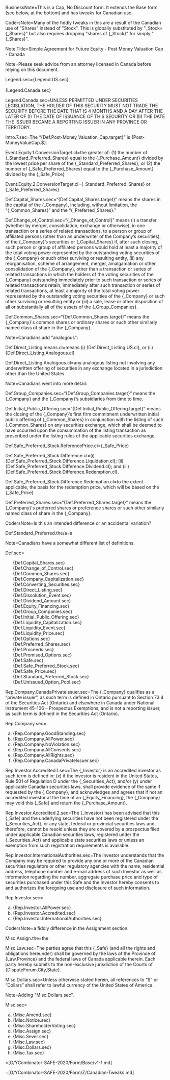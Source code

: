 
BusinessNote=This is a Cap, No Discount form. It extends the Base form (see below, at the bottom) and has tweaks for Canadian use.

CodersNote=Many of the fiddly tweaks in this are a result of the Canadian use of "Shares" instead of "Stock". This is globally substituted by "_Stock={_Shares}" but also requires dropping "shares of {_Stock}" for simply "{_Shares}". 

Note.Title=Simple Agreement for Future Equity - Post Money Valuation Cap - Canada

Note=Please seek advice from an attorney licensed in Canada before relying on this document.

Legend.sec={Legend.US.sec}<br><br>{Legend.Canada.sec}

Legend.Canada.sec=<span style="text-transform : uppercase">Unless permitted under securities legislation, the holder of this security must not trade the security before the date that is 4 months and a day after the later of (i) the date of issuance of this security or (ii) the date the issuer became a reporting issuer in any province or territory.</span> 

Intro.7.sec=The “{Def.Post-Money_Valuation_Cap.target}” is {Post-MoneyValueCap.$}.

Event.Equity.1.ConversionTarget.cl=the greater of: (1) the number of {_Standard_Preferred_Shares} equal to the {_Purchase_Amount} divided by the lowest price per share of the {_Standard_Preferred_Shares}; or (2) the number of {_Safe_Preferred_Shares} equal to the {_Purchase_Amount} divided by the {_Safe_Price}

Event.Equity.2.ConversionTarget.cl={_Standard_Preferred_Shares} or {_Safe_Preferred_Shares}


Def.Capital_Shares.sec=“{Def.Capital_Shares.target}” means the shares in the capital of the {_Company}, including, without limitation, the “{_Common_Shares}” and the “{_Preferred_Shares}.”

Def.Change_of_Control.sec=“{_Change_of_Control}” means (i) a transfer  (whether  by merger,  consolidation, exchange or  otherwise),  in  one  transaction  or  a  series  of related transactions, to a person or group of affiliated persons (other than an underwriter of the Company’s securities), of the {_Company}’s securities or {_Capital_Shares} if, after such closing, such person or group of affiliated persons would hold at least a majority of the total voting power represented by the outstanding voting securities of the {_Company} or such other surviving or resulting entity, (ii) any reorganisation, scheme of arrangement, merger, amalgamation or other consolidation of the {_Company}, other than a transaction or series of related transactions in which the holders of the voting securities of the {_Company} outstanding immediately prior to such transaction or series of related transactions retain, immediately after such transaction or series of related transactions, at least a majority of the total voting power represented by the outstanding voting securities of the {_Company} or such other surviving or resulting entity or (iii) a sale, lease or other disposition of all or substantially all of the assets of the {_Group_Companies}. 

Def.Common_Shares.sec=“{Def.Common_Shares.target}” means the {_Company}'s common shares or ordinary shares or such other similarly named class of share in the {_Company}. 

Note=Canadians add "analogous":

Def.Direct_Listing.means.cl=means (i) {Def.Direct_Listing.US.cl}, or (ii) {Def.Direct_Listing.Analogous.cl}

Def.Direct_Listing.Analogous.cl=any analogous listing not involving any underwritten offering of securities in any exchange located in a jurisdiction other than the United States

Note=Canadians went into more detail:

Def.Group_Companies.sec=“{Def.Group_Companies.target}” means the {_Company} and the {_Company}’s subsidiaries from time to time. 

Def.Initial_Public_Offering.sec=“{Def.Initial_Public_Offering.target}” means the closing of the {_Company}’s first firm commitment underwritten initial public offering of {_Common_Shares} in conjunction with the listing of such {_Common_Shares} on any securities exchange, which shall be deemed to have occurred upon the consummation of the listing transaction as prescribed under the listing rules of the applicable securities exchange.


Def.Safe_Preferred_Stock.ReferencePrice.cl={_Safe_Price}

Def.Safe_Preferred_Stock.Difference.cl=(i) {Def.Safe_Preferred_Stock.Difference.Liquidation.cl}; (ii) {Def.Safe_Preferred_Stock.Difference.Dividend.cl}; and (iii) {Def.Safe_Preferred_Stock.Difference.Redemption.cl}.

Def.Safe_Preferred_Stock.Difference.Redemption.cl=to the extent applicable, the basis for the redemption price, which will be based on the {_Safe_Price}

Def.Preferred_Shares.sec=“{Def.Preferred_Shares.target}” means the {_Company}'s preferred shares or preference shares or such other similarly named class of share in the {_Company}.


CodersNote=Is this an intended difference or an accidental variation?

Def.Standard_Preferred.the/a=a

Note=Canadians have a somewhat different list of definitions.

Def.sec=<ul type="none"><li>{Def.Capital_Shares.sec}</li><li>{Def.Change_of_Control.sec}</li><li>{Def.Common_Shares.sec}</li><li>{Def.Company_Capitalization.sec}</li><li>{Def.Converting_Securities.sec}</li><li>{Def.Direct_Listing.sec}</li><li>{Def.Dissolution_Event.sec}</li><li>{Def.Dividend_Amount.sec}</li><li>{Def.Equity_Financing.sec}</li><li>{Def.Group_Companies.sec}</li><li>{Def.Initial_Public_Offering.sec}</li><li>{Def.Liquidity_Capitalization.sec}</li><li>{Def.Liquidity_Event.sec}</li><li>{Def.Liquidity_Price.sec}</li><li>{Def.Options.sec}</li><li>{Def.Preferred_Shares.sec}</li><li>{Def.Proceeds.sec}</li><li>{Def.Promised_Options.sec}</li><li>{Def.Safe.sec}</li><li>{Def.Safe_Preferred_Stock.sec}</li><li>{Def.Safe_Price.sec}</li><li>{Def.Standard_Preferred_Stock.sec}</li><li>{Def.Unissued_Option_Pool.sec}</li></ul>


Rep.Company.CanadaPrivateIssuer.sec=The {_Company} qualifies as a “private issuer”, as such term is defined in Ontario pursuant to Section 73.4 of the Securities Act (Ontario) and elsewhere in Canada under National Instrument 45-106 – Prospectus Exemptions, and is not a reporting issuer, as such term is defined in the Securities Act (Ontario).

Rep.Company.sec=<ol type="a"><li>{Rep.Company.GoodStanding.sec}</li><li>{Rep.Company.AllPower.sec}</li><li>{Rep.Company.NoViolation.sec}</li><li>{Rep.Company.AllConsents.sec}</li><li>{Rep.Company.AllRights.sec}</li><li>{Rep.Company.CanadaPrivateIssuer.sec}</li></ol>


Rep.Investor.Accredited.1.sec=The {_Investor} is an accredited investor as such term is defined in: (x) if the investor is resident in the United States, Rule 501 of Regulation D under the {_Securities_Act}, and/or (y) under applicable Canadian securities laws, shall provide evidence of the same if requested by the {_Company}, and acknowledges and agrees that if not an accredited investor at the time of an {_Equity_Financing}, the {_Company} may void this {_Safe} and return the {_Purchase_Amount}.

Rep.Investor.Accredited.2.sec=The {_Investor} has been advised that this {_Safe} and the underlying securities have not been registered under the {_Securities_Act}, or any state, federal or provincial securities laws and, therefore, cannot be resold unless they are covered by a prospectus filed under applicable Canadian securities laws, registered under the {_Securities_Act} and applicable state securities laws or unless an exemption from such registration requirements is available.


Rep.Investor.InternationalAuthorities.sec=The Investor understands that the Company may be required to provide any one or more of the Canadian securities regulators or other regulatory agencies with the name, residential address, telephone number and e-mail address of such Investor as well as information regarding the number, aggregate purchase price and type of securities purchased under this Safe and the Investor hereby consents to and authorizes the foregoing use and disclosure of such information.

Rep.Investor.sec=<ol type="a"><li>{Rep.Investor.AllPower.sec}</li><li>{Rep.Investor.Accredited.sec}</li><li>{Rep.Investor.InternationalAuthorities.sec}</li></ol>

CodersNote=a fiddly difference in the Assignment section.

Misc.Assign.the=the 


Misc.Law.sec=The parties agree that this {_Safe} (and all the rights and obligations hereunder) shall be governed by the laws of the Province of {Law.Province} and the federal laws of Canada applicable therein. Each party hereby submits to the non-exclusive jurisdiction of the Courts of {DisputeForum.City,State}.

Misc.Dollars.sec=Unless otherwise stated herein, all references to “$” or “Dollars” shall refer to lawful currency of the United States of America.

Note=Adding "Misc.Dollars.sec".

Misc.sec=<ol type="a"><li>{Misc.Amend.sec}</li><li>{Misc.Notice.sec}</li><li>{Misc.ShareholderVoting.sec}</li><li>{Misc.Assign.sec}</li><li>{Misc.Sever.sec}</li><li>{Misc.Law.sec}</li><li>{Misc.Dollars.sec}</li><li>{Misc.Tax.sec}</li></ol>

=[G/YCombinator-SAFE-2020/Form/Base/v1-1.md]

=[G/YCombinator-SAFE-2020/Form/Z/Canadian-Tweaks.md]


